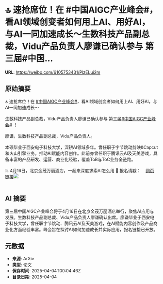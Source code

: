 # 🔝 速抢席位！在 #中国AIGC产业峰会#，看AI领域创变者如何用上AI、用好AI，与AI一同加速成长～生数科技产品副总裁，Vidu产品负责人廖谦已确认参与 第三届#中国...

**URL**: https://weibo.com/6105753431/PlzELui2m

## 原始摘要

🔝 速抢席位！在 <a href="https://m.weibo.cn/search?containerid=231522type%3D1%26t%3D10%26q%3D%23%E4%B8%AD%E5%9B%BDAIGC%E4%BA%A7%E4%B8%9A%E5%B3%B0%E4%BC%9A%23&amp;extparam=%23%E4%B8%AD%E5%9B%BDAIGC%E4%BA%A7%E4%B8%9A%E5%B3%B0%E4%BC%9A%23" data-hide=""><span class="surl-text">#中国AIGC产业峰会#</span></a>，看AI领域创变者如何用上AI、用好AI，与AI一同加速成长～<br><br>生数科技产品副总裁，Vidu产品负责人廖谦已确认参与 第三届<a href="https://m.weibo.cn/search?containerid=231522type%3D1%26t%3D10%26q%3D%23%E4%B8%AD%E5%9B%BDAIGC%E4%BA%A7%E4%B8%9A%E5%B3%B0%E4%BC%9A%23&amp;extparam=%23%E4%B8%AD%E5%9B%BDAIGC%E4%BA%A7%E4%B8%9A%E5%B3%B0%E4%BC%9A%23" data-hide=""><span class="surl-text">#中国AIGC产业峰会#</span></a> ！<br><br>廖谦，生数科技产品副总裁，Vidu产品负责人。<br><br>本硕毕业于西安电子科技大学，深耕AI领域多年。曾任职于字节跳动剪映&amp;Capcut和火山引擎业务，推动AI赋能内容创作。此前亦曾任职于腾讯云AI及天美游戏，具备丰富的产品研发、运营、商业化经验，覆盖ToB与ToC业务全链路。<br><br>💥 4月16日，北京金茂万丽酒店，一起来深度求索AI怎么用 🙌 报名请戳：<a href="https://weibo.cn/sinaurl?u=https%3A%2F%2Fhdxu.cn%2FArf5" data-hide=""><span class="url-icon"><img style="width: 1rem;height: 1rem" src="https://h5.sinaimg.cn/upload/2015/09/25/3/timeline_card_small_web_default.png" referrerpolicy="no-referrer"></span><span class="surl-text">网页链接</span></a><img style="" src="https://tvax2.sinaimg.cn/large/006Fd7o3gy1i03th1wwmtj30yi1pcdxa.jpg" referrerpolicy="no-referrer"><br><br>

## AI 摘要

第三届中国AIGC产业峰会将于4月16日在北京金茂万丽酒店举行，聚焦AI应用与发展。生数科技产品副总裁、Vidu产品负责人廖谦确认出席。廖谦毕业于西安电子科技大学，曾任职字节跳动、腾讯云AI及天美游戏，在AI赋能内容创作及产品商业化方面经验丰富。峰会旨在探讨AI如何加速成长并实际应用，报名链接已开放。

## 元数据

- **来源**: ArXiv
- **类型**: 论文
- **保存时间**: 2025-04-04T00:04:46Z
- **目录日期**: 2025-04-04
